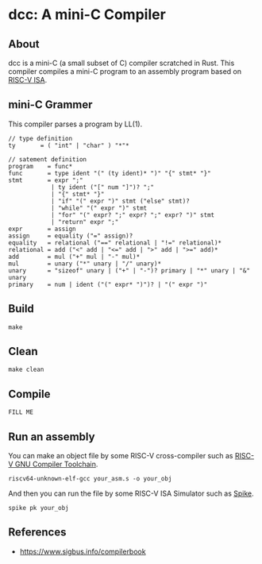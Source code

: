# dcc: A mini-C Compiler

## About

dcc is a mini-C (a small subset of C) compiler scratched in Rust. This compiler compiles a mini-C program to an assembly program based on [RISC-V ISA](https://riscv.org/technical/specifications/).

## mini-C Grammer

This compiler parses a program by LL(1).

```
// type definition
ty       = ( "int" | "char" ) "*"*

// satement definition
program    = func*
func       = type ident "(" (ty ident)* ")" "{" stmt* "}"
stmt       = expr ";"
            | ty ident ("[" num "]")? ";"
            | "{" stmt* "}"
            | "if" "(" expr ")" stmt ("else" stmt)?
            | "while" "(" expr ")" stmt
            | "for" "(" expr? ";" expr? ";" expr? ")" stmt
            | "return" expr ";"
expr       = assign
assign     = equality ("=" assign)?
equality   = relational ("==" relational | "!=" relational)*
relational = add ("<" add | "<=" add | ">" add | ">=" add)*
add        = mul ("+" mul | "-" mul)*
mul        = unary ("*" unary | "/" unary)*
unary      = "sizeof" unary | ("+" | "-")? primary | "*" unary | "&" unary
primary    = num | ident ("(" expr* ")")? | "(" expr ")"
```

## Build

```
make
```

## Clean

```
make clean
```

## Compile

```
FILL ME
```

## Run an assembly

You can make an object file by some RISC-V cross-compiler such as [RISC-V GNU Compiler Toolchain](https://github.com/riscv-collab/riscv-gnu-toolchain).

```
riscv64-unknown-elf-gcc your_asm.s -o your_obj
```

And then you can run the file by some RISC-V ISA Simulator such as [Spike](https://github.com/riscv-software-src/riscv-isa-sim).

```
spike pk your_obj
```

## References

- https://www.sigbus.info/compilerbook
